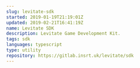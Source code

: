 ```yaml
---
slug: levitate-sdk
started: 2019-01-19T21:19:01Z
updated: 2019-02-21T16:41:19Z
name: Levitate SDK
description: Levitate Game Development Kit.
tags: sdk
languages: typescript
type: utility
repository: https://gitlab.insrt.uk/levitate/sdk
---
```

